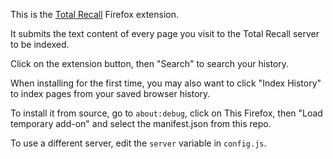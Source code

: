 This is the [Total Recall](https://totalrecall.click) Firefox extension.

It submits the text content of every page you visit to the Total Recall server to be indexed.

Click on the extension button, then "Search" to search your history.

When installing for the first time, you may also want to click "Index History" to index pages from your saved browser history.

To install it from source, go to `about:debug`, click on This Firefox, then "Load temporary add-on" and select the manifest.json from this repo. 

To use a different server, edit the `server` variable in `config.js`.
